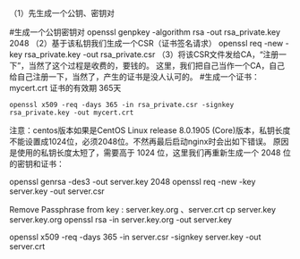 （1）先生成一个公钥、密钥对

#生成一个公钥密钥对
openssl genpkey -algorithm rsa -out rsa_private.key 2048
（2）基于该私钥我们生成一个CSR（证书签名请求）
openssl req -new -key rsa_private.key -out rsa_private.csr
（3）将该CSR文件发给CA，“注册一下”，当然了这个过程是收费的，要钱的。
这里，我们把自己当作一个CA，自己给自己注册一下，当然了，产生的证书是没人认可的。
#生成一个证书：mycert.crt 证书的有效期 365天

`openssl x509 -req -days 365 -in rsa_private.csr -signkey rsa_private.key -out mycert.crt`


注意：centos版本如果是CentOS Linux release 8.0.1905 (Core)版本，私钥长度不能设置成1024位，必须2048位。不然再最后启动nginx时会出如下错误。
原因是使用的私钥长度太短了，需要高于 1024 位，这里我们再重新生成一个 2048 位的密钥和证书：

openssl genrsa -des3 -out server.key 2048
openssl req -new -key server.key -out server.csr

Remove Passphrase from key : server.key.org 、server.crt
cp server.key server.key.org
openssl rsa -in server.key.org -out server.key


openssl x509 -req -days 365 -in server.csr -signkey server.key -out server.crt

